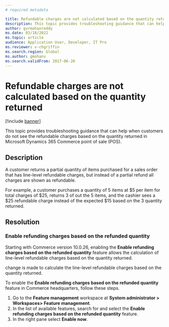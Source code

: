 ```yaml
---
# required metadata

title: Refundable charges are not calculated based on the quantity returned
description: This topic provides troubleshooting guidance that can help when customers do not see the refundable charges based on the quantity returned in Microsoft Dynamics 365 Commerce point of sale (POS).
author: gvrmohanreddy
ms.date: 03/18/2022
ms.topic: article
audience: Application User, Developer, IT Pro
ms.reviewer: v-chgriffin
ms.search.region: Global
ms.author: gmohanv
ms.search.validFrom: 2017-06-20
---
```


# Refundable charges are not calculated based on the quantity returned

[!include [banner](../../includes/banner.md)]

This topic provides troubleshooting guidance that can help when customers do not see the refundable charges based on the quantity returned in Microsoft Dynamics 365 Commerce point of sale (POS).

## Description

A customer returns a partial quantity of items purchased for a sales order that has line-level refundable charges, but instead of a partial refund all charges are shown as refundable.

For example, a customer purchases a quantity of 5 items at $5 per item for total charges of $25, returns 3 of out the 5 items, and the cashier sees a $25 refundable charge instead of the expected $15 based on the 3 quantity returned.

## Resolution

### Enable refunding charges based on the refunded quantity

Starting with Commerce version 10.0.26, enabling the **Enable refunding charges based on the refunded quantity** feature allows the calculation of line-level refundable charges based on the quantity returned.

change is made to calculate the line-level refundable charges based on the quantity returned.  

To enable the **Enable refunding charges based on the refunded quantity** feature in Commerce headquarters, follow these steps.

1. Go to the **Feature management** workspace at **System administrator \> Workspaces\> Feature management**.
1. In the list of available features, search for and select the **Enable refunding charges based on the refunded quantity** feature. 
1. In the right pane select **Enable now**. 


